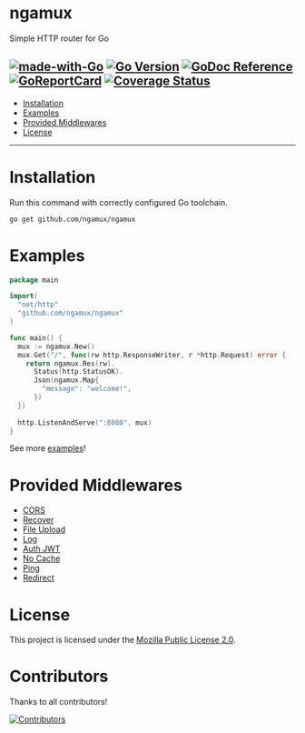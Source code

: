 # ngamux
Simple HTTP router for Go

[![made-with-Go](https://img.shields.io/badge/Made%20with-Go-1f425f.svg)](http://golang.org)
[![Go Version](https://img.shields.io/github/go-mod/go-version/ngamux/ngamux.svg)](https://github.com/ngamux/ngamux)
[![GoDoc Reference](https://img.shields.io/badge/godoc-reference-blue.svg)](https://pkg.go.dev/github.com/ngamux/ngamux)
[![GoReportCard](https://goreportcard.com/badge/github.com/ngamux/ngamux)](https://goreportcard.com/report/github.com/ngamux/ngamux)
[![Coverage Status](https://codecov.io/gh/ngamux/ngamux/branch/master/graph/badge.svg?token=7ORUPOWS3I)](https://codecov.io/gh/ngamux/ngamux)
---

* [Installation](#installation)
* [Examples](#examples)
* [Provided Middlewares](#provided-middlewares)
* [License](#license)

---

# Installation
Run this command with correctly configured Go toolchain.
```bash
go get github.com/ngamux/ngamux
```

# Examples
```go
package main

import(
  "net/http"
  "github.com/ngamux/ngamux"
)

func main() {
  mux := ngamux.New()
  mux.Get("/", func(rw http.ResponseWriter, r *http.Request) error {
    return ngamux.Res(rw).
      Status(http.StatusOK).
      Json(ngamux.Map{
        "message": "welcome!",
      })
  })
  
  http.ListenAndServe(":8080", mux)
}
```

See more [examples](https://github.com/ngamux/ngamux-example)!

# Provided Middlewares
* [CORS](https://github.com/ngamux/middleware/tree/master/cors)
* [Recover](https://github.com/ngamux/middleware/tree/master/recover)
* [File Upload](https://github.com/ngamux/middleware/tree/master/fileupload)
* [Log](https://github.com/ngamux/middleware/tree/master/log)
* [Auth JWT](https://github.com/ngamux/middleware/tree/master/authjwt)
* [No Cache](https://github.com/ngamux/middleware/tree/master/nocache)
* [Ping](https://github.com/ngamux/middleware/tree/master/ping)
* [Redirect](https://github.com/ngamux/middleware/tree/master/redirect)

# License
This project is licensed under the [Mozilla Public License 2.0](https://github.com/ngamux/ngamux/blob/master/LICENSE).

# Contributors
Thanks to all contributors!

[![Contributors](https://contrib.rocks/image?repo=ngamux/ngamux)](https://github.com/ngamux/ngamux/graphs/contributors)
